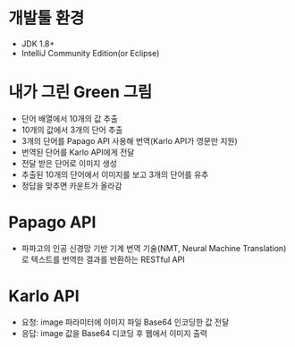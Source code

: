 # 개발툴 환경
 - JDK 1.8+
 - IntelliJ Community Edition(or Eclipse)
   
# 내가 그린 Green 그림
 - 단어 배열에서 10개의 값 추출
 - 10개의 값에서 3개의 단어 추출
 - 3개의 단어를 Papago API 사용해 번역(Karlo API가 영문만 지원)
 - 번역된 단어를 Karlo API에게 전달
 - 전달 받은 단어로 이미지 생성
 - 추출된 10개의 단어에서 이미지를 보고 3개의 단어를 유추
 - 정답을 맞추면 카운트가 올라감

# Papago API
 - 파파고의 인공 신경망 기반 기계 번역 기술(NMT, Neural Machine Translation)로 텍스트를 번역한 결과를 반환하는 RESTful API

# Karlo API
 - 요청: image 파라미터에 이미지 파일 Base64 인코딩한 값 전달
 - 응답: image 값을 Base64 디코딩 후 웹에서 이미지 출력
